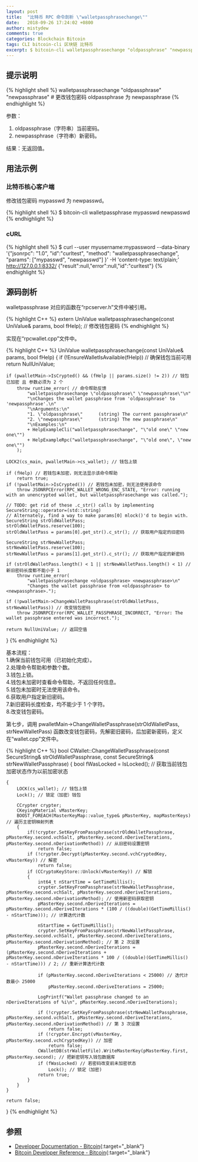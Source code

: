 ```yaml
---
layout: post
title:  "比特币 RPC 命令剖析 \"walletpassphrasechange\""
date:   2018-09-26 17:24:02 +0800
author: mistydew
comments: true
categories: Blockchain Bitcoin
tags: CLI bitcoin-cli 区块链 比特币
excerpt: $ bitcoin-cli walletpassphrasechange "oldpassphrase" "newpassphrase"
---
```

## 提示说明

{% highlight shell %}
walletpassphrasechange "oldpassphrase" "newpassphrase" # 更改钱包密码 oldpassphrase 为 newpassphrase
{% endhighlight %}

参数：
1. oldpassphrase（字符串）当前密码。
2. newpassphrase（字符串）新密码。

结果：无返回值。

## 用法示例

### 比特币核心客户端

修改钱包密码 mypasswd 为 newpasswd。

{% highlight shell %}
$ bitcoin-cli walletpassphrase mypasswd newpasswd
{% endhighlight %}

### cURL

{% highlight shell %}
$ curl --user myusername:mypassword --data-binary '{"jsonrpc": "1.0", "id":"curltest", "method": "walletpassphrasechange", "params": ["mypasswd", "newpasswd"] }' -H 'content-type: text/plain;' http://127.0.0.1:8332/
{"result":null,"error":null,"id":"curltest"}
{% endhighlight %}

## 源码剖析
walletpassphrase 对应的函数在“rpcserver.h”文件中被引用。

{% highlight C++ %}
extern UniValue walletpassphrasechange(const UniValue& params, bool fHelp); // 修改钱包密码
{% endhighlight %}

实现在“rpcwallet.cpp”文件中。

{% highlight C++ %}
UniValue walletpassphrasechange(const UniValue& params, bool fHelp)
{
    if (!EnsureWalletIsAvailable(fHelp)) // 确保钱包当前可用
        return NullUniValue;
    
    if (pwalletMain->IsCrypted() && (fHelp || params.size() != 2)) // 钱包已加密 且 参数必须为 2 个
        throw runtime_error( // 命令帮助反馈
            "walletpassphrasechange \"oldpassphrase\" \"newpassphrase\"\n"
            "\nChanges the wallet passphrase from 'oldpassphrase' to 'newpassphrase'.\n"
            "\nArguments:\n"
            "1. \"oldpassphrase\"      (string) The current passphrase\n"
            "2. \"newpassphrase\"      (string) The new passphrase\n"
            "\nExamples:\n"
            + HelpExampleCli("walletpassphrasechange", "\"old one\" \"new one\"")
            + HelpExampleRpc("walletpassphrasechange", "\"old one\", \"new one\"")
        );

    LOCK2(cs_main, pwalletMain->cs_wallet); // 钱包上锁

    if (fHelp) // 若钱包未加密，则无法显示该命令帮助
        return true;
    if (!pwalletMain->IsCrypted()) // 若钱包未加密，则无法使用该命令
        throw JSONRPCError(RPC_WALLET_WRONG_ENC_STATE, "Error: running with an unencrypted wallet, but walletpassphrasechange was called.");

    // TODO: get rid of these .c_str() calls by implementing SecureString::operator=(std::string)
    // Alternately, find a way to make params[0] mlock()'d to begin with.
    SecureString strOldWalletPass;
    strOldWalletPass.reserve(100);
    strOldWalletPass = params[0].get_str().c_str(); // 获取用户指定的旧密码

    SecureString strNewWalletPass;
    strNewWalletPass.reserve(100);
    strNewWalletPass = params[1].get_str().c_str(); // 获取用户指定的新密码

    if (strOldWalletPass.length() < 1 || strNewWalletPass.length() < 1) // 新旧密码长度都不能小于 1
        throw runtime_error(
            "walletpassphrasechange <oldpassphrase> <newpassphrase>\n"
            "Changes the wallet passphrase from <oldpassphrase> to <newpassphrase>.");

    if (!pwalletMain->ChangeWalletPassphrase(strOldWalletPass, strNewWalletPass)) // 改变钱包密码
        throw JSONRPCError(RPC_WALLET_PASSPHRASE_INCORRECT, "Error: The wallet passphrase entered was incorrect.");

    return NullUniValue; // 返回空值
}
{% endhighlight %}

基本流程：<br>
1.确保当前钱包可用（已初始化完成）。<br>
2.处理命令帮助和参数个数。<br>
3.钱包上锁。<br>
4.钱包未加密时查看命令帮助，不返回任何信息。<br>
5.钱包未加密时无法使用该命令。<br>
6.获取用户指定新旧密码。<br>
7.新旧密码长度检查，均不能少于 1 个字符。<br>
8.改变钱包密码。

第七步，调用 pwalletMain->ChangeWalletPassphrase(strOldWalletPass, strNewWalletPass) 函数改变钱包密码，先解密旧密码，后加密新密码，定义在“wallet.cpp”文件中。

{% highlight C++ %}
bool CWallet::ChangeWalletPassphrase(const SecureString& strOldWalletPassphrase, const SecureString& strNewWalletPassphrase)
{
    bool fWasLocked = IsLocked(); // 获取当前钱包加密状态作为以前加密状态

    {
        LOCK(cs_wallet); // 钱包上锁
        Lock(); // 锁定（加密）钱包

        CCrypter crypter;
        CKeyingMaterial vMasterKey;
        BOOST_FOREACH(MasterKeyMap::value_type& pMasterKey, mapMasterKeys) // 遍历主密钥映射列表
        {
            if(!crypter.SetKeyFromPassphrase(strOldWalletPassphrase, pMasterKey.second.vchSalt, pMasterKey.second.nDeriveIterations, pMasterKey.second.nDerivationMethod)) // 从旧密码设置密钥
                return false;
            if (!crypter.Decrypt(pMasterKey.second.vchCryptedKey, vMasterKey)) // 解密
                return false;
            if (CCryptoKeyStore::Unlock(vMasterKey)) // 解锁
            {
                int64_t nStartTime = GetTimeMillis();
                crypter.SetKeyFromPassphrase(strNewWalletPassphrase, pMasterKey.second.vchSalt, pMasterKey.second.nDeriveIterations, pMasterKey.second.nDerivationMethod); // 使用新密码获取密钥
                pMasterKey.second.nDeriveIterations = pMasterKey.second.nDeriveIterations * (100 / ((double)(GetTimeMillis() - nStartTime))); // 计算迭代计数

                nStartTime = GetTimeMillis();
                crypter.SetKeyFromPassphrase(strNewWalletPassphrase, pMasterKey.second.vchSalt, pMasterKey.second.nDeriveIterations, pMasterKey.second.nDerivationMethod); // 第 2 次设置
                pMasterKey.second.nDeriveIterations = (pMasterKey.second.nDeriveIterations + pMasterKey.second.nDeriveIterations * 100 / ((double)(GetTimeMillis() - nStartTime))) / 2; // 重新计算迭代计数

                if (pMasterKey.second.nDeriveIterations < 25000) // 迭代计数最小 25000
                    pMasterKey.second.nDeriveIterations = 25000;

                LogPrintf("Wallet passphrase changed to an nDeriveIterations of %i\n", pMasterKey.second.nDeriveIterations);

                if (!crypter.SetKeyFromPassphrase(strNewWalletPassphrase, pMasterKey.second.vchSalt, pMasterKey.second.nDeriveIterations, pMasterKey.second.nDerivationMethod)) // 第 3 次设置
                    return false;
                if (!crypter.Encrypt(vMasterKey, pMasterKey.second.vchCryptedKey)) // 加密
                    return false;
                CWalletDB(strWalletFile).WriteMasterKey(pMasterKey.first, pMasterKey.second); // 把新密钥写入钱包数据库
                if (fWasLocked) // 若密码改变前未加密状态
                    Lock(); // 锁定（加密)
                return true;
            }
        }
    }

    return false;
}
{% endhighlight %}

## 参照

* [Developer Documentation - Bitcoin](https://bitcoin.org/en/developer-documentation){:target="_blank"}
* [Bitcoin Developer Reference - Bitcoin](https://bitcoin.org/en/developer-reference#walletpassphrasechange){:target="_blank"}
